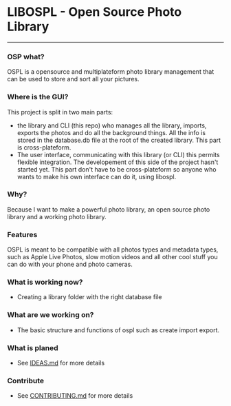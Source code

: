 # LIBOSPL - Open Source Photo Library
----------------------------------------
### OSP what?
OSPL is a opensource and multiplateform photo library management that can be used to store and sort all your pictures.

### Where is the GUI?
This project is split in two main parts:

* the library and CLI (this repo) who manages all the library, imports, exports the photos and do all the background things. All the info is stored in the database.db file at the root of the created library. This part is cross-plateform.
* The user interface, communicating with this library (or CLI) this permits flexible integration. The developement of this side of the project hasn't started yet. This part don't have to be cross-plateform so anyone who wants to make his own interface can do it, using libospl.

### Why?
Because I want to make a powerful photo library, an open source photo library and a working photo library.

### Features
OSPL is meant to be compatible with all photos types and metadata types, such as Apple Live Photos, slow motion videos and all other cool stuff you can do with your phone and photo cameras.

### What is working now?
- Creating a library folder with the right database file

### What are we working on?
- The basic structure and functions of ospl such as create import export.

### What is planed
- See [IDEAS.md](https://github.com/AngeloFrangione/libospl/blob/master/IDEAS.md) for more details

### Contribute
- See [CONTRIBUTING.md](https://github.com/AngeloFrangione/libospl/blob/master/CONTRIBUTING.md) for more details

